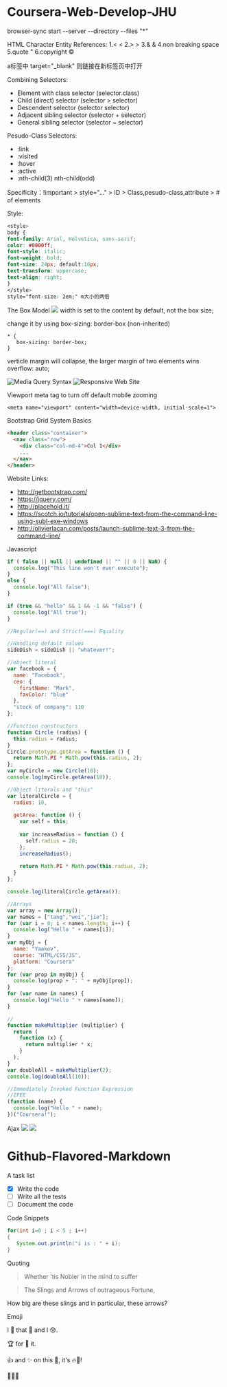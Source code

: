# Coursera-Web-Develop-JHU

browser-sync start --server --directory --files "*"

HTML Character Entity References:
1.<    &lt;
2.>    &gt;
3.&    &amp;
4.non breaking space &nbsp;
5.quote &quot;
6.copyright &copy;

a标签中 target="_blank" 则链接在新标签页中打开

Combining Selectors:
- Element with class selector (selector.class)
- Child (direct) selector (selector > selector)
- Descendent selector (selector selector)
- Adjacent sibling selector (selector + selector)
- General sibling selector (selector ~ selector)

Pesudo-Class Selectors:
- :link
- :visited
- :hover
- :active
- :nth-child(3) nth-child(odd)

Specificity：!important > style="..." > ID > Class,pesudo-class,attribute > # of elements

Style:
```css
<style>
body {
font-family: Arial, Helvetica, sans-serif;
color: #0000ff;
font-style: italic;
font-weight: bold;
font-size: 24px; default:16px;
text-transform: uppercase;
text-align: right;
}
</style>
style="font-size: 2em;" m大小的两倍
```

The Box Model
![](https://github.com/twjeric/Coursera-Web-Develop-JHU/blob/master/The%20Box%20%20Model.png)
width is set to the content by default, not the box size;

change it by using box-sizing: border-box (non-inherited)
```css3
* {
   box-sizing: border-box;
}
```
verticle margin will collapse, the larger margin of two elements wins
overflow: auto;

![Media Query Syntax](https://github.com/twjeric/Coursera-Web-Develop-JHU/blob/master/Media%20Query%20Syntax.png)
![Responsive Web Site](https://github.com/twjeric/Coursera-Web-Develop-JHU/blob/master/Responsive%20Web%20Site.png)

Viewport meta tag to turn off default mobile zooming
```css3
<meta name="viewport" content="width=device-width, initial-scale=1">
```

Bootstrap Grid System Basics
```html
<header class="container">
  <nav class="row">
    <div class="col-md-4">Col 1</div>
    ...
  </nav>
</header>
```

Website Links:
- http://getbootstrap.com/
- https://jquery.com/
- http://placehold.it/
- https://scotch.io/tutorials/open-sublime-text-from-the-command-line-using-subl-exe-windows
- http://olivierlacan.com/posts/launch-sublime-text-3-from-the-command-line/

Javascript
```javascript
if ( false || null || undefined || "" || 0 || NaN) {
  console.log("This line won't ever execute");
}
else {
  console.log("All false");
}

if (true && "hello" && 1 && -1 && "false") {
  console.log("All true");
}

//Regular(==) and Strict(===) Equality

//Handling default values
sideDish = sideDish || "whatever!";

//object literal
var facebook = {
  name: "Facebook",
  ceo: {
    firstName: "Mark",
    favColor: "blue"
  },
  "stock of company": 110
};

//Function constructors
function Circle (radius) {
  this.radius = radius;
}
Circle.prototype.getArea = function () {
  return Math.PI * Math.pow(this.radius, 2);
};
var myCircle = new Circle(10);
console.log(myCircle.getArea(10));

//Object literals and "this"
var literalCircle = {
  radius: 10,
  
  getArea: function () {
    var self = this;
    
    var increaseRadius = function () {
      self.radius = 20;
    };
    increaseRadius();
    
    return Math.PI * Math.pow(this.radius, 2);
  }
};

console.log(literalCircle.getArea());

//Arrays
var array = new Array();
var names = ["tang","wei","jie"];
for (var i = 0; i < names.length; i++) {
  console.log("Hello " + names[i]);
}
var myObj = {
  name: "Yaakov",
  course: "HTML/CSS/JS",
  platform: "Coursera"
};
for (var prop in myObj) {
  console.log(prop + ": " + myObj[prop]);
}
for (var name in names) {
  console.log("Hello " + names[name]);
}

//
function makeMultiplier (multiplier) {
  return (
    function (x) {
      return multiplier * x;
    }
  );
}
var doubleAll = makeMultiplier(2);
console.log(doubleAll(10));

//Immediately Invoked Function Expression
//IFEE
(function (name) {
  console.log("Hello " + name);
})("Coursera!");
```

Ajax
![](https://github.com/twjeric/Coursera-Web-Develop-JHU/blob/master/How%20Does%20Ajax%20Work.png)
![](https://github.com/twjeric/Coursera-Web-Develop-JHU/blob/master/Ajax%20Process.png)

# Github-Flavored-Markdown

A task list
- [X] Write the code
- [ ] Write all the tests
- [ ] Document the code

Code Snippets
```java
for(int i=0 ; i < 5 ; i++)
{
   System.out.println("i is : " + i);
}
```

Quoting
> Whether 'tis Nobler in the mind to suffer

> The Slings and Arrows of outrageous Fortune,

How big are these slings and in particular, these arrows?

Emoji

I :eyes: that :bug: and I :cold_sweat:.

:trophy: for :microscope: it.

:+1: and :sparkles: on this :ship:, it's :fire::poop:!

:clap::tada::panda_face:
